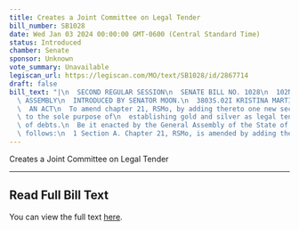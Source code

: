 ```yaml
---
title: Creates a Joint Committee on Legal Tender
bill_number: SB1028
date: Wed Jan 03 2024 00:00:00 GMT-0600 (Central Standard Time)
status: Introduced
chamber: Senate
sponsor: Unknown
vote_summary: Unavailable
legiscan_url: https://legiscan.com/MO/text/SB1028/id/2867714
draft: false
bill_text: "|\n  SECOND REGULAR SESSION\n  SENATE BILL NO. 1028\n  102ND GENERA L\
  \ ASSEMBLY\n  INTRODUCED BY SENATOR MOON.\n  3803S.02I KRISTINA MARTIN, Secretary\n\
  \  AN ACT\n  To amend chapter 21, RSMo, by adding thereto one new section relating\
  \ to the sole purpose of\n  establishing gold and silver as legal tender in payment\
  \ of debts.\n  Be it enacted by the General Assembly of the State of Missouri, as\
  \ follows:\n  1 Section A. Chapter 21, RSMo, is amended by adding thereto"
---
```

Creates a Joint Committee on Legal Tender

---

## Read Full Bill Text

You can view the full text [here](https://legiscan.com/MO/text/SB1028/id/2867714).
